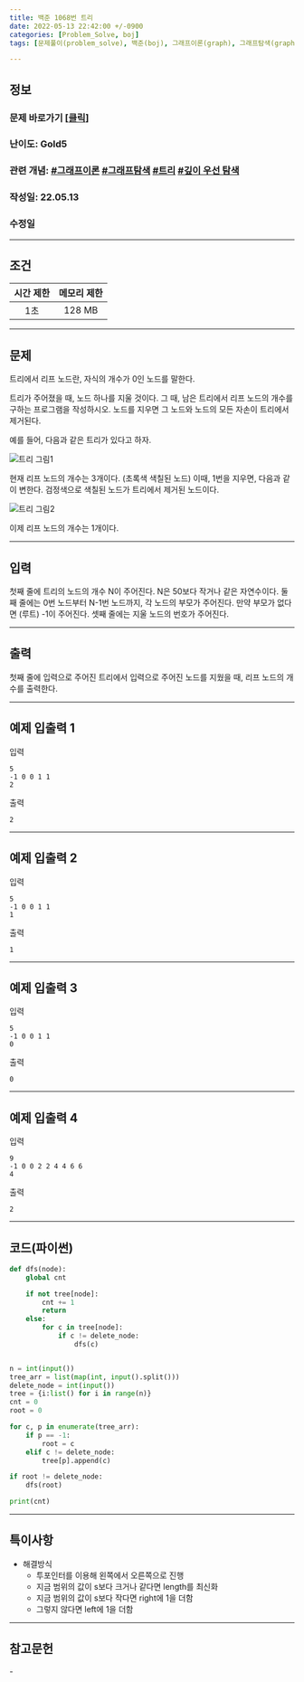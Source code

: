 ```yaml
---
title: 백준 1068번 트리
date: 2022-05-13 22:42:00 +/-0900
categories: [Problem_Solve, boj]
tags: [문제풀이(problem_solve), 백준(boj), 그래프이론(graph), 그래프탐색(graph_search), 트리(tree), 깊이우선탐색(depth_first_search)]

---
```

## 정보
### 문제 바로가기 [[클릭](https://www.acmicpc.net/problem/1068)]
### 난이도: Gold5
### 관련 개념: [#그래프이론](https://www.acmicpc.net/problemset?sort=ac_desc&algo=7) [#그래프탐색](https://www.acmicpc.net/problemset?sort=ac_desc&algo=11) [#트리](https://www.acmicpc.net/problemset?sort=ac_desc&algo=120) [#깊이 우선 탐색](https://www.acmicpc.net/problemset?sort=ac_desc&algo=127) 
### 작성일: 22.05.13
### 수정일

---
## 조건

시간 제한|메모리 제한
:---:|:---:
1초|128 MB

---
## 문제
트리에서 리프 노드란, 자식의 개수가 0인 노드를 말한다.

트리가 주어졌을 때, 노드 하나를 지울 것이다. 그 때, 남은 트리에서 리프 노드의 개수를 구하는 프로그램을 작성하시오. 노드를 지우면 그 노드와 노드의 모든 자손이 트리에서 제거된다.

예를 들어, 다음과 같은 트리가 있다고 하자.

![트리 그림1](/assets/img/problem_solve/0079/0079_problem_1.png "트리 그림1")

현재 리프 노드의 개수는 3개이다. (초록색 색칠된 노드) 이때, 1번을 지우면, 다음과 같이 변한다. 검정색으로 색칠된 노드가 트리에서 제거된 노드이다.

![트리 그림2](/assets/img/problem_solve/0079/0079_problem_2.png "트리 그림2")

이제 리프 노드의 개수는 1개이다.

---
## 입력
첫째 줄에 트리의 노드의 개수 N이 주어진다. N은 50보다 작거나 같은 자연수이다. 둘째 줄에는 0번 노드부터 N-1번 노드까지, 각 노드의 부모가 주어진다. 만약 부모가 없다면 (루트) -1이 주어진다. 셋째 줄에는 지울 노드의 번호가 주어진다.

---
## 출력
첫째 줄에 입력으로 주어진 트리에서 입력으로 주어진 노드를 지웠을 때, 리프 노드의 개수를 출력한다.

---
## 예제 입출력 1
입력
```
5
-1 0 0 1 1
2
```

출력
```
2
```

---
## 예제 입출력 2
입력
```
5
-1 0 0 1 1
1
```

출력
```
1
```

---
## 예제 입출력 3
입력
```
5
-1 0 0 1 1
0
```

출력
```
0
```

---
## 예제 입출력 4
입력
```
9
-1 0 0 2 2 4 4 6 6
4
```

출력
```
2
```

---
## 코드(파이썬)
```python
def dfs(node):
    global cnt 

    if not tree[node]:
        cnt += 1
        return
    else:
        for c in tree[node]:
            if c != delete_node:
                dfs(c)


n = int(input())
tree_arr = list(map(int, input().split()))
delete_node = int(input())
tree = {i:list() for i in range(n)}
cnt = 0
root = 0

for c, p in enumerate(tree_arr):
    if p == -1:
        root = c
    elif c != delete_node:
        tree[p].append(c)

if root != delete_node:
    dfs(root)

print(cnt)

```

---
## 특이사항
- 해결방식
  - 투포인터를 이용해 왼쪽에서 오른쪽으로 진행
  - 지금 범위의 값이 s보다 크거나 같다면 length를 최신화
  - 지금 범위의 값이 s보다 작다면 right에 1을 더함
  - 그렇지 않다면 left에 1을 더함

---
## 참고문헌
\-
